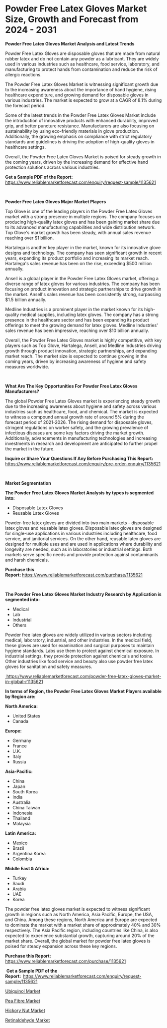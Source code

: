 <p><h1>Powder Free Latex Gloves Market Size, Growth and Forecast from 2024 - 2031</h1></p><p><strong>Powder Free Latex Gloves Market Analysis and Latest Trends</strong></p>
<p><p>Powder Free Latex Gloves are disposable gloves that are made from natural rubber latex and do not contain any powder as a lubricant. They are widely used in various industries such as healthcare, food service, laboratory, and manufacturing to protect hands from contamination and reduce the risk of allergic reactions. </p><p>The Powder Free Latex Gloves Market is witnessing significant growth due to the increasing awareness about the importance of hand hygiene, rising healthcare expenditure, and growing demand for disposable gloves in various industries. The market is expected to grow at a CAGR of 8.1% during the forecast period.</p><p>Some of the latest trends in the Powder Free Latex Gloves Market include the introduction of innovative products with enhanced durability, improved grip, and better puncture resistance. Manufacturers are also focusing on sustainability by using eco-friendly materials in glove production. Additionally, the growing emphasis on compliance with strict regulatory standards and guidelines is driving the adoption of high-quality gloves in healthcare settings.</p><p>Overall, the Powder Free Latex Gloves Market is poised for steady growth in the coming years, driven by the increasing demand for effective hand protection solutions across various industries.</p></p>
<p><strong>Get a Sample PDF of the Report:&nbsp;</strong> <a href="https://www.reliablemarketforecast.com/enquiry/request-sample/1135621">https://www.reliablemarketforecast.com/enquiry/request-sample/1135621</a></p>
<p>&nbsp;</p>
<p><strong>Powder Free Latex Gloves Major Market Players</strong></p>
<p><p>Top Glove is one of the leading players in the Powder Free Latex Gloves market with a strong presence in multiple regions. The company focuses on producing high-quality latex gloves and has been gaining market share due to its advanced manufacturing capabilities and wide distribution network. Top Glove's market growth has been steady, with annual sales revenue reaching over $1 billion.</p><p>Hartalega is another key player in the market, known for its innovative glove designs and technology. The company has seen significant growth in recent years, expanding its product portfolio and increasing its market reach. Hartalega's sales revenue has been on the rise, exceeding $500 million annually.</p><p>Ansell is a global player in the Powder Free Latex Gloves market, offering a diverse range of latex gloves for various industries. The company has been focusing on product innovation and strategic partnerships to drive growth in the market. Ansell's sales revenue has been consistently strong, surpassing $1.5 billion annually.</p><p>Medline Industries is a prominent player in the market known for its high-quality medical supplies, including latex gloves. The company has a strong presence in the healthcare sector and has been expanding its product offerings to meet the growing demand for latex gloves. Medline Industries' sales revenue has been impressive, reaching over $10 billion annually.</p><p>Overall, the Powder Free Latex Gloves market is highly competitive, with key players such as Top Glove, Hartalega, Ansell, and Medline Industries driving growth through product innovation, strategic partnerships, and expanding market reach. The market size is expected to continue growing in the coming years, driven by increasing awareness of hygiene and safety measures worldwide.</p></p>
<p>&nbsp;</p>
<p><strong>What Are The Key Opportunities For Powder Free Latex Gloves Manufacturers?</strong></p>
<p><p>The global Powder Free Latex Gloves market is experiencing steady growth due to the increasing awareness about hygiene and safety across various industries such as healthcare, food, and chemical. The market is expected to witness a compound annual growth rate of around 5% during the forecast period of 2021-2026. The rising demand for disposable gloves, stringent regulations on worker safety, and the growing prevalence of infectious diseases are some key factors driving the market growth. Additionally, advancements in manufacturing technologies and increasing investments in research and development are anticipated to further propel the market in the future.</p></p>
<p><strong>Inquire or Share Your Questions If Any Before Purchasing This Report:</strong> <a href="https://www.reliablemarketforecast.com/enquiry/pre-order-enquiry/1135621">https://www.reliablemarketforecast.com/enquiry/pre-order-enquiry/1135621</a></p>
<p>&nbsp;</p>
<p><strong>Market Segmentation</strong></p>
<p><strong>The Powder Free Latex Gloves Market Analysis by types is segmented into:</strong></p>
<p><ul><li>Disposable Latex Gloves</li><li>Reusable Latex Gloves</li></ul></p>
<p><p>Powder-free latex gloves are divided into two main markets - disposable latex gloves and reusable latex gloves. Disposable latex gloves are designed for single-use applications in various industries including healthcare, food service, and janitorial services. On the other hand, reusable latex gloves are designed for multiple uses and are used in applications where durability and longevity are needed, such as in laboratories or industrial settings. Both markets serve specific needs and provide protection against contaminants and harsh chemicals.</p></p>
<p><strong>Purchase this Report:&nbsp;</strong><a href="https://www.reliablemarketforecast.com/purchase/1135621">https://www.reliablemarketforecast.com/purchase/1135621</a></p>
<p>&nbsp;</p>
<p><strong>The Powder Free Latex Gloves Market Industry Research by Application is segmented into:</strong></p>
<p><ul><li>Medical</li><li>Lab</li><li>Industrial</li><li>Others</li></ul></p>
<p><p>Powder free latex gloves are widely utilized in various sectors including medical, laboratory, industrial, and other industries. In the medical field, these gloves are used for examination and surgical purposes to maintain hygiene standards. Labs use them to protect against chemical exposure. In industrial settings, they provide protection against chemicals and toxins. Other industries like food service and beauty also use powder free latex gloves for sanitation and safety measures.</p></p>
<p><a href="https://www.reliablemarketforecast.com/powder-free-latex-gloves-market-in-global-r1135621">&nbsp;https://www.reliablemarketforecast.com/powder-free-latex-gloves-market-in-global-r1135621</a></p>
<p><strong>In terms of Region, the Powder Free Latex Gloves Market Players available by Region are:</strong></p>
<p>
    <p> <strong> North America: </strong>
        <ul>
            <li>United States</li>
            <li>Canada</li>
        </ul>
        </p> 
    <p> <strong> Europe: </strong>
        <ul>
            <li>Germany</li>
            <li>France</li>
            <li>U.K.</li>
            <li>Italy</li>
            <li>Russia</li>
        </ul>
        </p> 
    <p> <strong> Asia-Pacific: </strong>
        <ul>
            <li>China</li>
            <li>Japan</li>
            <li>South Korea</li>
            <li>India</li>
            <li>Australia</li>
            <li>China Taiwan</li>
            <li>Indonesia</li>
            <li>Thailand</li>
            <li>Malaysia</li>
        </ul>
        </p> 
    <p> <strong> Latin America: </strong>
        <ul>
            <li>Mexico</li>
            <li>Brazil</li>
            <li>Argentina Korea</li>
            <li>Colombia</li>
        </ul>
        </p> 
    <p> <strong> Middle East & Africa: </strong>
        <ul>
            <li>Turkey</li>
            <li>Saudi</li>
            <li>Arabia</li>
            <li>UAE</li>
            <li>Korea</li>
        </ul>
    </p>
    </p>
<p><p>The powder free latex gloves market is expected to witness significant growth in regions such as North America, Asia Pacific, Europe, the USA, and China. Among these regions, North America and Europe are expected to dominate the market with a market share of approximately 40% and 30% respectively. The Asia Pacific region, including countries like China, is also expected to experience substantial growth, capturing around 20% of the market share. Overall, the global market for powder free latex gloves is poised for steady expansion across these key regions.</p></p>
<p><strong>Purchase this Report: </strong><a href="https://www.reliablemarketforecast.com/purchase/1135621">https://www.reliablemarketforecast.com/purchase/1135621</a></p>
<p>&nbsp;<strong>Get a Sample PDF of the Report:&nbsp;&nbsp;</strong><a href="https://www.reliablemarketforecast.com/enquiry/request-sample/1135621">https://www.reliablemarketforecast.com/enquiry/request-sample/1135621</a></p>
<p><strong></strong></p>
<p><p><a href="https://github.com/jackCarlson644/Market-Research-Report-List-1/blob/main/ubiquinol-market.md">Ubiquinol Market</a></p><p><a href="https://medium.com/@samirmayert184/global-pea-fibre-market-analysis-trends-forecasts-and-growth-opportunities-2024-2031-in-182-6b84dfdd3c35">Pea Fibre Market</a></p><p><a href="https://github.com/courtnhaw34343/Market-Research-Report-List-1/blob/main/hickory-nut-market.md">Hickory Nut Market</a></p><p><a href="https://medium.com/@omamuller/emerging-trends-in-retinaldehyde-market-global-outlook-and-future-prospects-from-2024-2031-28ab2aecd812">Retinaldehyde Market</a></p></p>